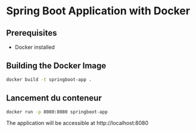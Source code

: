 # Spring Boot Application with Docker

## Prerequisites
- Docker installed

## Building the Docker Image

```bash
docker build -t springboot-app .

```
## Lancement du conteneur

```bash
docker run -p 8080:8080 springboot-app
```

The application will be accessible at http://localhost:8080 
